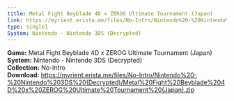 ```yaml
---
title: Metal Fight Beyblade 4D x ZEROG Ultimate Tournament (Japan)
link: https://myrient.erista.me/files/No-Intro/Nintendo%20-%20Nintendo%203DS%20(Decrypted)/Metal%20Fight%20Beyblade%204D%20x%20ZEROG%20Ultimate%20Tournament%20(Japan).zip
type: single1
System: Nintendo - Nintendo 3DS (Decrypted)
---
```

<b>Game:</b> Metal Fight Beyblade 4D x ZEROG Ultimate Tournament (Japan)<br>
<b>System:</b> Nintendo - Nintendo 3DS (Decrypted)<br>
<b>Collection:</b> No-Intro<br>
<b>Download:</b> https://myrient.erista.me/files/No-Intro/Nintendo%20-%20Nintendo%203DS%20(Decrypted)/Metal%20Fight%20Beyblade%204D%20x%20ZEROG%20Ultimate%20Tournament%20(Japan).zip